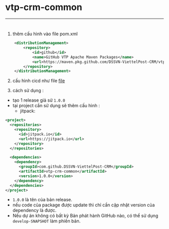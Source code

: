 # vtp-crm-common

---
# 

1. thêm cấu hình vào file pom.xml
```xml
    <distributionManagement>
        <repository>
            <id>github</id>
            <name>GitHub VTP Apache Maven Packages</name>
            <url>https://maven.pkg.github.com/DSSVN-ViettelPost-CRM/vtp-crm-common</url>
        </repository>
    </distributionManagement>
```

2. cấu hình cicd như file [file](.github/workflows/github-package.yml)

3. cách sử dụng :
- tạo 1 release giả sử `1.0.0`
- tại project cần sử dụng sẽ thêm cấu hình :
    - jitpack:
```xml
<project>
  <repositories>
    <repository>
      <id>jitpack.io</id>
      <url>https://jitpack.io</url>
    </repository>
  </repositories>

  <dependencies>
    <dependency>
      <groupId>com.github.DSSVN-ViettelPost-CRM</groupId>
      <artifactId>vtp-crm-common</artifactId>
      <version>1.0.0</version>
    </dependency>
  </dependencies>
</project>

```

- `1.0.0` là tên của bản release.
- nếu code của package được update thì chỉ cần cập nhật version của dependency là được.
- Nếu dự án không có bất kỳ Bản phát hành GitHub nào, có thể sử dụng `develop-SNAPSHOT` làm phiên bản.
